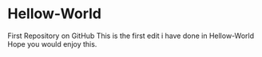 # Hellow-World
First Repository on GitHub
This is the first edit i have done in Hellow-World
Hope you would enjoy this.
